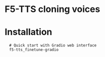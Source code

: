 # F5-TTS cloning voices

# Installation


```
  # Quick start with Gradio web interface
  f5-tts_finetune-gradio
```
